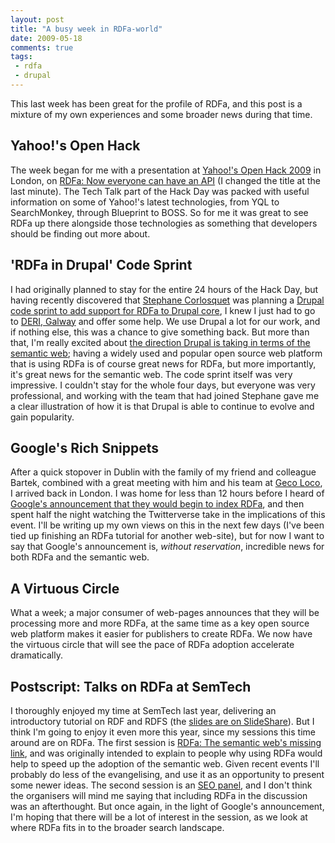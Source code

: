```yaml
---
layout: post
title: "A busy week in RDFa-world"
date: 2009-05-18
comments: true
tags:
 - rdfa
 - drupal
---
```

This last week has been great for the profile of RDFa, and this post is a
mixture of my own experiences and some broader news during that time.

<!-- more -->

## Yahoo!'s Open Hack

The week began for me with a presentation at [Yahoo!'s Open Hack 2009](http://openhacklondon.pbworks.com/)
in London, on [RDFa: Now everyone can have an API](http://openhacklondon.pbworks.com/RDFa)
(I changed
the title at the last minute). The Tech Talk part of the Hack Day was packed
with useful information on some of Yahoo!'s latest technologies, from YQL to
SearchMonkey, through Blueprint to BOSS. So for me it was great to see RDFa up
there alongside those technologies as something that developers should be
finding out more about.

## 'RDFa in Drupal' Code Sprint

I had originally
planned to stay for the entire 24 hours of the Hack Day, but having recently
discovered that [Stephane Corlosquet](http://www.deri.ie/about/team/member/stephane_corlosquet/) was
planning a [Drupal code sprint to add support for RDFa to Drupal core](http://drupal.org/node/443824),
I knew I just had to go to [DERI, Galway](http://www.deri.ie/) and offer some help. We use Drupal a lot for our
work, and if nothing else, this was a chance to give something back. But more
than that, I'm really excited about [the direction Drupal is taking in terms of the semantic web](http://buytaert.net/drupal-the-semantic-web-and-search);
having a widely used and popular open source web platform that is using RDFa
is of course great news for RDFa, but more importantly, it's great news for
the semantic web. The code sprint itself was very impressive. I couldn't stay
for the whole four days, but everyone was very professional, and working with
the team that had joined Stephane gave me a clear illustration of how it is
that Drupal is able to continue to evolve and gain popularity.

## Google's Rich Snippets

After a quick stopover in Dublin with the family of my friend and colleague
Bartek, combined with a great meeting with him and his team at [Geco Loco](http://gecoloco.com/),
I arrived back in London. I was home for less
than 12 hours before I heard of [Google's announcement that they would begin to index RDFa](http://googlewebmastercentral.blogspot.com/2009/05/introducing-rich-snippets.html), and then spent half the night watching the Twitterverse
take in the implications of this event. I'll be writing up my own views on
this in the next few days (I've been tied up finishing an RDFa tutorial for
another web-site), but for now I want to say that Google's announcement is,
_without reservation_, incredible news for both RDFa and the semantic web.

## A Virtuous Circle

What a week; a major consumer of web-pages announces that they will be
processing more and more RDFa, at the same time as a key open source web
platform makes it easier for publishers to create RDFa. We now have the
virtuous circle that will see the pace of RDFa adoption accelerate
dramatically.

## Postscript: Talks on RDFa at SemTech

I thoroughly enjoyed my time at SemTech last year, delivering an introductory
tutorial on RDF and RDFS (the [slides are on SlideShare](http://www.slideshare.net/mark.birbeck/a-first-course-in-rdf-and-rdfs-resource-description-framework-and-resource-description-framework-schema)).
But I think I'm going to enjoy it even more this year, since my
sessions this time around are on RDFa. The first session is [RDFa: The semantic web's missing link](http://www.semantic-conference.com/session/2077/),
and was originally intended to explain to
people why using RDFa would help to speed up the adoption of the semantic web.
Given recent events I'll probably do less of the evangelising, and use it as
an opportunity to present some newer ideas. The second session is an [SEO panel](http://www.semantic-conference.com/session/2049/),
and I don't think
the organisers will mind me saying that including RDFa in the discussion was
an afterthought. But once again, in the light of Google's announcement, I'm
hoping that there will be a lot of interest in the session, as we look at
where RDFa fits in to the broader search landscape.

